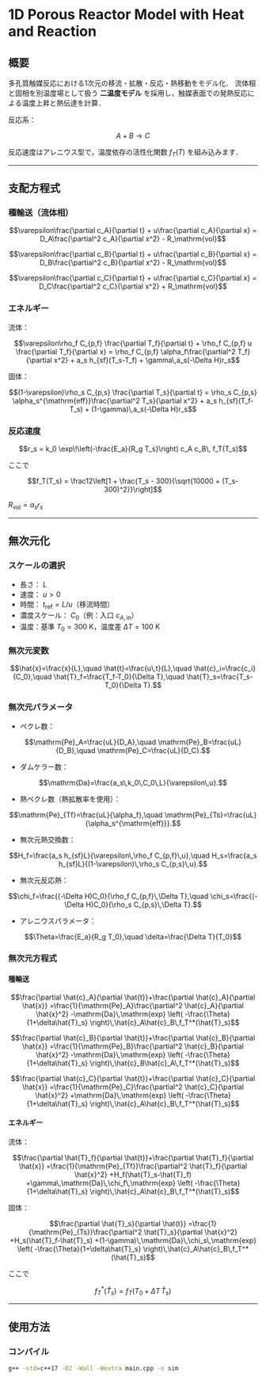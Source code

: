 # 1D Porous Reactor Model with Heat and Reaction

## 概要
多孔質触媒反応における1次元の移流・拡散・反応・熱移動をモデル化．
流体相と固相を別温度場として扱う **二温度モデル** を採用し，触媒表面での発熱反応による温度上昇と熱伝達を計算．

反応系：

```math
A + B \longrightarrow C
```

反応速度はアレニウス型で，温度依存の活性化関数 $f_T(T)$ を組み込みます．

---

## 支配方程式

### 種輸送（流体相）

```math
\varepsilon\frac{\partial c_A}{\partial t} + u\frac{\partial c_A}{\partial x} = D_A\frac{\partial^2 c_A}{\partial x^2} - R_\mathrm{vol}
```

```math
\varepsilon\frac{\partial c_B}{\partial t} + u\frac{\partial c_B}{\partial x} = D_B\frac{\partial^2 c_B}{\partial x^2} - R_\mathrm{vol}
```

```math
\varepsilon\frac{\partial c_C}{\partial t} + u\frac{\partial c_C}{\partial x} = D_C\frac{\partial^2 c_C}{\partial x^2} + R_\mathrm{vol}
```

### エネルギー

流体：

```math
\varepsilon\rho_f C_{p,f} \frac{\partial T_f}{\partial t} + \rho_f C_{p,f} u \frac{\partial T_f}{\partial x} = \rho_f C_{p,f} \alpha_f\frac{\partial^2 T_f}{\partial x^2} + a_s h_{sf}(T_s-T_f) + \gamma\,a_s(-\Delta H)r_s
```

固体：

```math
(1-\varepsilon)\rho_s C_{p,s} \frac{\partial T_s}{\partial t} = \rho_s C_{p,s} \alpha_s^{\mathrm{eff}}\frac{\partial^2 T_s}{\partial x^2} + a_s h_{sf}(T_f-T_s) + (1-\gamma)\,a_s(-\Delta H)r_s
```

### 反応速度

```math
r_s = k_0 \exp\!\left(-\frac{E_a}{R_g T_s}\right) c_A c_B\, f_T(T_s)
```

ここで

```math
f_T(T_s) = \frac12\left[1 + \frac{T_s - 300}{\sqrt{10000 + (T_s-300)^2}}\right]
```

$R_\mathrm{vol} = a_s r_s$

---

## 無次元化

### スケールの選択
- 長さ： $L$
- 速度： $u>0$
- 時間： $t_\mathrm{ref}=L/u$（移流時間）
- 濃度スケール： $C_0$（例：入口 $c_{A,\mathrm{in}}$）
- 温度：基準 $T_0=300\ \mathrm{K}$，温度差 $\Delta T=100\ \mathrm{K}$

### 無次元変数

```math
\hat{x}=\frac{x}{L},\quad
\hat{t}=\frac{u\,t}{L},\quad
\hat{c}_i=\frac{c_i}{C_0},\quad
\hat{T}_f=\frac{T_f-T_0}{\Delta T},\quad
\hat{T}_s=\frac{T_s-T_0}{\Delta T}.
```

### 無次元パラメータ

- ペクレ数：

```math
\mathrm{Pe}_A=\frac{uL}{D_A},\quad
\mathrm{Pe}_B=\frac{uL}{D_B},\quad
\mathrm{Pe}_C=\frac{uL}{D_C}.
```

- ダムケラー数：

```math
\mathrm{Da}=\frac{a_s\,k_0\,C_0\,L}{\varepsilon\,u}.
```

- 熱ペクレ数（熱拡散率を使用）：

```math
\mathrm{Pe}_{Tf}=\frac{uL}{\alpha_f},\quad
\mathrm{Pe}_{Ts}=\frac{uL}{\alpha_s^{\mathrm{eff}}}.
```

- 無次元熱交換数：

```math
H_f=\frac{a_s h_{sf}L}{\varepsilon\,\rho_f C_{p,f}\,u},\quad
H_s=\frac{a_s h_{sf}L}{(1-\varepsilon)\,\rho_s C_{p,s}\,u}.
```

- 無次元反応熱：

```math
\chi_f=\frac{(-\Delta H)C_0}{\rho_f C_{p,f}\,\Delta T},\quad
\chi_s=\frac{(-\Delta H)C_0}{\rho_s C_{p,s}\,\Delta T}.
```

- アレニウスパラメータ：

```math
\Theta=\frac{E_a}{R_g T_0},\quad
\delta=\frac{\Delta T}{T_0}
```

### 無次元方程式

#### 種輸送

```math
\frac{\partial \hat{c}_A}{\partial \hat{t}}+\frac{\partial \hat{c}_A}{\partial \hat{x}} =\frac{1}{\mathrm{Pe}_A}\frac{\partial^2 \hat{c}_A}{\partial \hat{x}^2} -\mathrm{Da}\,\mathrm{exp} \left( -\frac{\Theta}{1+\delta\hat{T}_s} \right)\,\hat{c}_A\hat{c}_B\,f_T^*(\hat{T}_s)
```

```math
\frac{\partial \hat{c}_B}{\partial \hat{t}}+\frac{\partial \hat{c}_B}{\partial \hat{x}} =\frac{1}{\mathrm{Pe}_B}\frac{\partial^2 \hat{c}_B}{\partial \hat{x}^2} -\mathrm{Da}\,\mathrm{exp} \left( -\frac{\Theta}{1+\delta\hat{T}_s} \right)\,\hat{c}_B\hat{c}_A\,f_T^*(\hat{T}_s)
```

```math
\frac{\partial \hat{c}_C}{\partial \hat{t}}+\frac{\partial \hat{c}_C}{\partial \hat{x}} =\frac{1}{\mathrm{Pe}_C}\frac{\partial^2 \hat{c}_C}{\partial \hat{x}^2} +\mathrm{Da}\,\mathrm{exp} \left( -\frac{\Theta}{1+\delta\hat{T}_s} \right)\,\hat{c}_A\hat{c}_B\,f_T^*(\hat{T}_s)
```

#### エネルギー

流体：

```math
\frac{\partial \hat{T}_f}{\partial \hat{t}}+\frac{\partial \hat{T}_f}{\partial \hat{x}} =\frac{1}{\mathrm{Pe}_{Tf}}\frac{\partial^2 \hat{T}_f}{\partial \hat{x}^2} +H_f(\hat{T}_s-\hat{T}_f) +\gamma\,\mathrm{Da}\,\chi_f\,\mathrm{exp} \left( -\frac{\Theta}{1+\delta\hat{T}_s} \right)\,\hat{c}_A\hat{c}_B\,f_T^*(\hat{T}_s)
```

固体：

```math
\frac{\partial \hat{T}_s}{\partial \hat{t}} =\frac{1}{\mathrm{Pe}_{Ts}}\frac{\partial^2 \hat{T}_s}{\partial \hat{x}^2} +H_s(\hat{T}_f-\hat{T}_s) +(1-\gamma)\,\mathrm{Da}\,\chi_s\,\mathrm{exp} \left( -\frac{\Theta}{1+\delta\hat{T}_s} \right)\,\hat{c}_A\hat{c}_B\,f_T^*(\hat{T}_s)
```

ここで

```math
f_T^*(\hat{T}_s) = f_T(T_0+\Delta T\,\hat{T}_s)
```

---

## 使用方法

### コンパイル
```bash
g++ -std=c++17 -O2 -Wall -Wextra main.cpp -o sim
```

